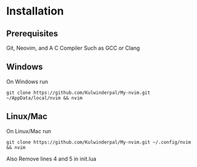 # Installation
## Prerequisites
Git,
Neovim,
and A C Compiler Such as GCC or Clang
## Windows

On Windows run
```
git clone https://github.com/Kulwinderpal/My-nvim.git ~/AppData/local/nvim && nvim
```

## Linux/Mac

On Linux/Mac run
```
git clone https://github.com/Kulwinderpal/My-nvim.git ~/.config/nvim && nvim
```
Also Remove lines 4 and 5 in init.lua
